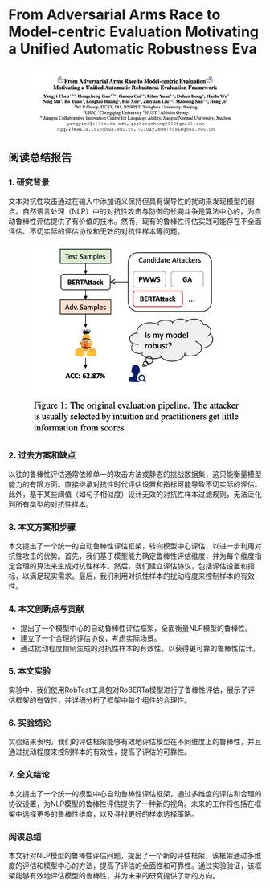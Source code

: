 # From Adversarial Arms Race to Model-centric Evaluation Motivating a Unified Automatic Robustness Eva

<figure><img src="../.gitbook/assets/image (12) (1) (1) (1) (1).png" alt=""><figcaption></figcaption></figure>

## 阅读总结报告

### 1. 研究背景

文本对抗性攻击通过在输入中添加语义保持但具有误导性的扰动来发现模型的弱点。自然语言处理（NLP）中的对抗性攻击与防御的长期斗争是算法中心的，为自动鲁棒性评估提供了有价值的技术。然而，现有的鲁棒性评估实践可能存在不全面评估、不切实际的评估协议和无效的对抗性样本等问题。

<figure><img src="../.gitbook/assets/image (1) (1) (1) (1) (1) (1) (1) (1) (1) (1) (1) (1) (1) (1) (1) (1) (1) (1) (1) (1) (1) (1) (1) (1) (1) (1) (1) (1) (1) (1) (1) (1) (1) (1) (1) (1) (1) (1) (1) (1) (1) (1) (1) (1) (1) (1) (1) (1) (1) (1) (1) (1) (1) (1) (1).png" alt=""><figcaption></figcaption></figure>

### 2. 过去方案和缺点

以往的鲁棒性评估通常依赖单一的攻击方法或静态的挑战数据集，这只能衡量模型能力的有限方面。直接继承对抗性时代评估设置和指标可能导致不切实际的评估。此外，基于某些阈值（如句子相似度）设计无效的对抗性样本过滤规则，无法泛化到所有类型的对抗性样本。

### 3. 本文方案和步骤

本文提出了一个统一的自动鲁棒性评估框架，转向模型中心评估，以进一步利用对抗性攻击的优势。首先，我们基于模型能力确定鲁棒性评估维度，并为每个维度指定合理的算法来生成对抗性样本。然后，我们建立评估协议，包括评估设置和指标，以满足现实需求。最后，我们利用对抗性样本的扰动程度来控制样本的有效性。

### 4. 本文创新点与贡献

* 提出了一个模型中心的自动鲁棒性评估框架，全面衡量NLP模型的鲁棒性。
* 建立了一个合理的评估协议，考虑实际场景。
* 通过扰动程度控制生成的对抗性样本的有效性，以获得更可靠的鲁棒性估计。

### 5. 本文实验

实验中，我们使用RobTest工具包对RoBERTa模型进行了鲁棒性评估，展示了评估框架的有效性，并详细分析了框架中每个组件的合理性。

### 6. 实验结论

实验结果表明，我们的评估框架能够有效地评估模型在不同维度上的鲁棒性，并且通过扰动程度来控制样本的有效性，提高了评估的可靠性。

### 7. 全文结论

本文提出了一个统一的模型中心自动鲁棒性评估框架，通过多维度的评估和合理的协议设置，为NLP模型的鲁棒性评估提供了一种新的视角。未来的工作将包括在框架中选择更多的鲁棒性维度，以及寻找更好的样本选择策略。

### 阅读总结

本文针对NLP模型的鲁棒性评估问题，提出了一个新的评估框架，该框架通过多维度的评估和模型中心的方法，提高了评估的全面性和可靠性。通过实验验证，该框架能够有效地评估模型的鲁棒性，并为未来的研究提供了新的方向。
